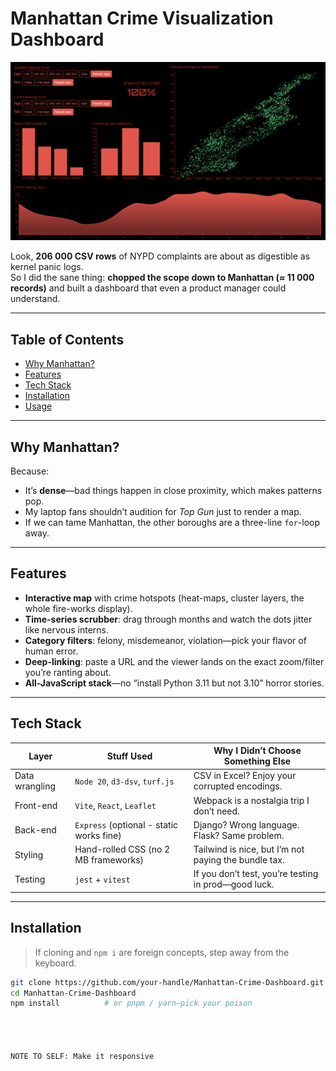 # Manhattan Crime Visualization Dashboard

![Crime Visualization Dashboard](/data/project-thumbnail.png)

Look, **206 000 CSV rows** of NYPD complaints are about as digestible as kernel panic logs.  
So I did the sane thing: **chopped the scope down to Manhattan (≈ 11 000 records)** and built a dashboard that even a product manager could understand.

---

## Table of Contents
- [Why Manhattan?](#why-manhattan)
- [Features](#features)
- [Tech Stack](#tech-stack)
- [Installation](#installation)
- [Usage](#usage)

---

## Why Manhattan?
Because:

- It’s **dense**—bad things happen in close proximity, which makes patterns pop.  
- My laptop fans shouldn’t audition for *Top Gun* just to render a map.  
- If we can tame Manhattan, the other boroughs are a three-line `for`-loop away.  

---

## Features
- **Interactive map** with crime hotspots (heat-maps, cluster layers, the whole fire-works display).  
- **Time-series scrubber**: drag through months and watch the dots jitter like nervous interns.  
- **Category filters**: felony, misdemeanor, violation—pick your flavor of human error.  
- **Deep-linking**: paste a URL and the viewer lands on the exact zoom/filter you’re ranting about.  
- **All-JavaScript stack**—no “install Python 3.11 but not 3.10” horror stories.  

---

## Tech Stack

| Layer          | Stuff Used                                 | Why I Didn’t Choose Something Else                    |
| -------------- | ------------------------------------------ | ----------------------------------------------------- |
| Data wrangling | `Node 20`, `d3-dsv`, `turf.js`             | CSV in Excel? Enjoy your corrupted encodings.         |
| Front-end      | `Vite`, `React`, `Leaflet`                 | Webpack is a nostalgia trip I don’t need.             |
| Back-end       | `Express` (optional - static works fine)   | Django? Wrong language. Flask? Same problem.          |
| Styling        | Hand-rolled CSS (no 2 MB frameworks)       | Tailwind is nice, but I’m not paying the bundle tax.  |
| Testing        | `jest` + `vitest`                          | If you don’t test, you’re testing in prod—good luck.  |

---

## Installation
> If cloning and `npm i` are foreign concepts, step away from the keyboard.

```bash
git clone https://github.com/your-handle/Manhattan-Crime-Dashboard.git
cd Manhattan-Crime-Dashboard
npm install          # or pnpm / yarn—pick your poison




NOTE TO SELF: Make it responsive
